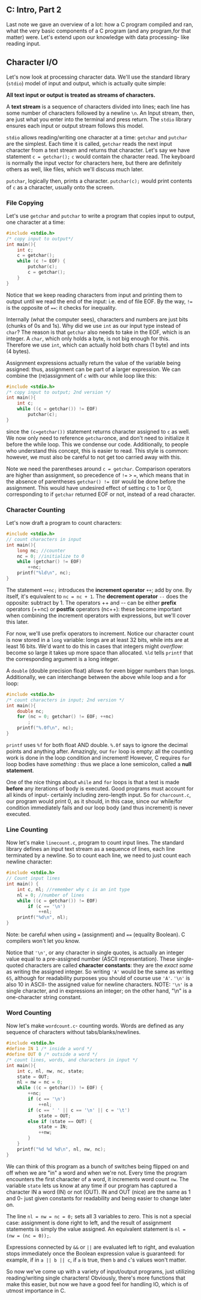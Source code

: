 ## C: Intro, Part 2

Last note we gave an overview of a lot: how a C program compiled and ran, what the very basic components of a C program (and any program,for that matter) were. Let's extend upon our knowledge with data processing- like reading input.

## Character I/O

Let's now look at processing character data. We'll use the standard library (```stdio```) model of input and output, which is actually quite simple:

**All text input or output is treated as streams of characters.**

A **text stream** is a sequence of characters divided into lines; each line has some number of characters followed by a newline ```\n```. An Input stream, then, are just what you enter into the terminal and press return. The ```stdio``` library ensures each input or output stream follows this model. 

```stdio``` allows reading/writing one character at a time: ```getchar``` and ```putchar``` are the simplest. Each time it is called, ```getchar``` reads the next input character from a text stream and returns that character. Let's say we have statement ```c = getchar();``` ```c``` would contain the character read. The keyboard is normally the input vector for characters here, but there are definitely others as well, like files, which we'll discuss much later. 

```putchar```, logically then, prints a character. ```putchar(c);``` would print contents of ```c``` as a character, usually onto the screen.

### File Copying

Let's use ```getchar``` and ```putchar``` to write a program that copies input to output, one character at a time:

```C
#include <stdio.h>
/* copy input to output*/
int main(){
    int c;
    c = getchar();
    while (c != EOF) {
        putchar(c);
        c = getchar();
    }
}
```

Notice that we keep reading characters from input and printing them to output until we read the end of the input: i.e. end of file EOF. By the way, ```!=``` is the opposite of ```==```: it checks for inequality.

Internally (what the computer sees), characters and numbers are just bits (chunks of 0s and 1s). Why did we use ```int``` as our input type instead of ```char```? The reason is that ```getchar``` also needs to take in the EOF, which is an integer. A ```char```, which only holds a byte, is not big enough for this. Therefore we use ```int```, which can actually hold both chars (1 byte) and ints (4 bytes).

Assignment expressions actually return the value of the variable being assigned: thus, assignment can be part of a larger expression. We can combine the (re)assignment of ```c``` with our while loop like this:

```C
#include <stdio.h>
/* copy input to output; 2nd version */
int main(){
    int c;
    while ((c = getchar()) != EOF)
        putchar(c);
}
```

since the ```(c=getchar())``` statement returns character assigned to ```c``` as well. We now only need to reference ```getchar```once, and don't need to initialize it before the while loop. This we condense our code. Additionally, to people who understand this concept, this is easier to read. This style is common: however, we must also be careful to not get too carried away with this. 

Note we need the parentheses around ```c = getchar```. Comparison operators are higher than assignment, so precedence of ```!=``` >  ```=```, which means that in the absence of parentheses ```getchar() != EOF``` would be done before the assignment. This would have undesired effect of setting ```c``` to 1 or 0, corresponding to if ```getchar``` returned EOF or not, instead of a read character.

### Character Counting

Let's now draft a program to count characters:

```C
#include <stdio.h>
// count characters in input
int main(){
    long nc; //counter
    nc = 0; //initialize to 0
    while (getchar() != EOF)
        ++nc;
    printf("%ld\n", nc);
}
```

The statement ```++nc;``` introduces the **increment operator** ```++```; add by one. By itself, it's equivalent to ```nc = nc + 1```. The **decrement operator** ```--``` does the opposite: subtract by 1. The operators ++ and -- can be either **prefix** operators (++nc) or **postfix** operators (nc++): these become important when combining the increment operators with expressions, but we'll cover this later. 

For now, we'll use prefix operators to increment. Notice our character count is now stored in a ```long``` variable: longs are at least 32 bits, while ints are at least 16 bits. We'd want to do this in cases that integers might *overflow*: become so large it takes up more space than allocated. ```%ld``` tells ```printf``` that the corresponding argument is a long integer. 

A ```double``` (double precision float) allows for even bigger numbers than longs. Additionally, we can interchange between the above while loop and a for loop:

```C
#include <stdio.h>
/* count characters in input; 2nd version */
int main(){
    double nc;
    for (nc = 0; getchar() != EOF; ++nc)
        ;
    printf("%.0f\n", nc);
}
```

```printf``` uses ```%f``` for both float AND double. ```%.0f``` says to ignore the decimal points and anything after. Amazingly, our ```for``` loop is empty: all the counting work is done in the loop condition and increment! However, C requires ```for``` loop bodies have *something* : thus we place a lone semicolon, called a **null statement**.

One of the nice things about ```while``` and ```for``` loops is that a test is made **before** any iterations of body is executed. Good programs must account for all kinds of input- certainly including zero-length input. So for ```charcount.c```, our program would print 0, as it should, in this case, since our while/for condition immediately fails and our loop body (and thus increment) is never executed. 

### Line Counting

Now let's make ```linecount.c```, program to count input lines. The standard library defines an input text stream as a sequence of lines, each line terminated by a newline. So to count each line, we need to just count each newline character:

```C
#include <stdio.h>
// Count input lines
int main() {
    int c, nl; //remember why c is an int type
    nl = 0; //number of lines
    while ((c = getchar()) != EOF)
        if (c == '\n')
            ++nl;
    printf("%d\n", nl);
}
```

Note: be careful when using ```=``` (assignment) and ```==``` (equality Boolean). C compilers won't let you know. 

Notice that ```'\n'```, or any character in single quotes, is actually an integer value equal to a pre-assigned number (ASCII representation). These single-quoted characters are called **character constants**: they are the *exact same* as writing the assigned integer. So writing `'A'` would be the same as writing `65`, although for readability purposes you should of course use ```'A'```. ```'\n'``` is also 10 in ASCII- the assigned value for newline characters. NOTE: ```'\n'``` is a single character, and in expressions an integer; on the other hand, "\n" is a one-character string constant. 

### Word Counting

Now let's make ```wordcount.c```- counting words. Words are defined as any sequence of characters without tabs/blanks/newlines. 

```C
#include <stdio.h>
#define IN 1 /* inside a word */
#define OUT 0 /* outside a word */
/* count lines, words, and characters in input */
int main(){
    int c, nl, nw, nc, state;
    state = OUT;
    nl = nw = nc = 0;
    while ((c = getchar()) != EOF) {
        ++nc;
        if (c == '\n')
            ++nl;
        if (c == ' ' || c == '\n' || c = '\t')
            state = OUT;
        else if (state == OUT) {
            state = IN;
            ++nw;
        }
    }
    printf("%d %d %d\n", nl, nw, nc);
}
```

We can think of this program as a bunch of switches being flipped on and off when we are "in" a word and when we're not. Every time the program encounters the first character of a word, it increments word count ```nw```. The variable `state` lets us know at any time if our program has captured a character IN a word (IN) or not (OUT). IN and OUT (nice) are the same as 1 and 0- just given constants for readability and being easier to change later on.

The line `nl = nw = nc = 0;` sets all 3 variables to zero. This is not a special case: assignment is done right to left, and the result of assignment statements is simply the value assigned. An equivalent statement is    `nl = (nw = (nc = 0));`.

Expressions connected by `&&` or `||` are evaluated left to right, and evaluation stops immediately once the Boolean expression value is guaranteed: for example, if in `a || b || c`, if `a` is true, then `b` and `c`'s values won't matter. 

So now we've come up with a variety of input/output programs, just utilizing reading/writing single characters! Obviously, there's more functions that make this easier, but now we have a good feel for handling IO, which is of utmost importance in C. 